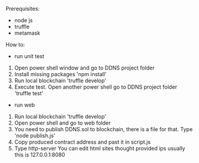 Prerequisites:
- node js
- truffle
- metamask

How to:
 - run unit test
 1. Open power shell window and go to DDNS project folder
 2. Install missing packages  'npm install'
 3. Run local blockchain 'truffle develop'
 4. Execute test. Open another power shell go to DDNS project folder 'truffle test'
 
 - run web
 1. Run local blockchain 'truffle develop' 
 2. Open power shell and go to web folder
 3. You need to publish DDNS.sol to blockchain, there is a file for that. Type 'node publish.js'
 4. Copy produced contract address and past it in script.js
 5. Type http-server
 You can edit html sites thought provided ips usually this is 127.0.0.1:8080
 